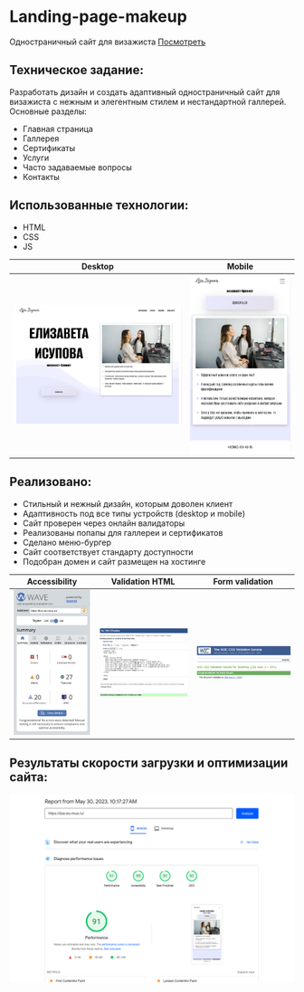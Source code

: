 # Landing-page-makeup

Одностраничный сайт для визажиста
[Посмотреть](https://liza-isu-mua.ru/)

## Техническое задание: 

Разработать дизайн и создать адаптивный одностраничный сайт для визажиста с нежным и элегентным стилем и нестандартной галлерей. Основные разделы:
* Главная страница
* Галлерея
* Сертификаты
* Услуги
* Часто задаваемые вопросы
* Контакты

## Использованныe технологии:
* HTML
* CSS
* JS

| Desktop | Mobile |
|-------------|-------------|
|![Скриншот desktop версии сайта ](./images/screen-site-desktop.png)|![Скриншот мобильной версии сайта](./images/screen-site-mobile.png)|

## Реализовано:
*  Стильный и нежный дизайн, которым доволен клиент
*  Адаптивность под все типы устройств (desktop и mobile)
*  Сайт проверен через онлайн валидаторы
*  Реализованы попапы для галлереи и сертификатов
*  Сделано меню-бургер
*  Сайт соответствует стандарту доступности
*  Подобран домен и сайт размещен на хостинге
  
| Accessibility| Validation HTML |Form validation |
|-------------|-------------|-------------|
|![Скриншот проверки сайта на доступность](./images/screen-accessibility.png)|![Скриншот проверки валиадности html](./images/screen-html-validation.png)|![Скриншот проверки валидности css](./images/screen-css-validation.png)|

## Результаты скорости загрузки и оптимизации сайта:
![Скриншот проверки скорости загрузки сайта](./images/screen-speed-optimization.png)

